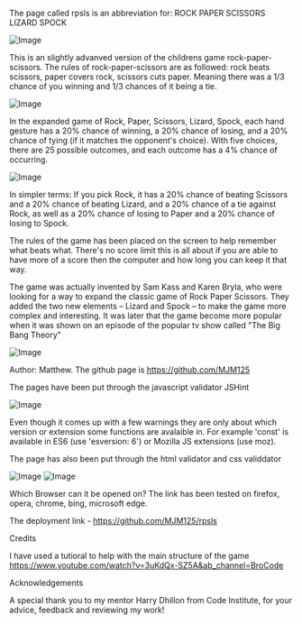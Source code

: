 The page called rpsls is an abbreviation for:
ROCK PAPER SCISSORS LIZARD SPOCK

![Image](https://github.com/user-attachments/assets/ea4f6cfd-3b79-4621-aa9d-32c7a53af9b7)

This is an slightly advanved version of the childrens game rock-paper-scissors. The rules of rock-paper-scissors are as followed: rock beats scissors, paper covers rock, scissors cuts paper. Meaning there was a 1/3 chance of you winning and 1/3 chances of it being a tie. 

![Image](https://github.com/user-attachments/assets/4377901d-67ed-47ff-81b7-fa2a1dfe6cb4)

In the expanded game of Rock, Paper, Scissors, Lizard, Spock, each hand gesture has a 20% chance of winning, a 20% chance of losing, and a 20% chance of tying (if it matches the opponent's choice). With five choices, there are 25 possible outcomes, and each outcome has a 4% chance of occurring. 

![Image](https://github.com/user-attachments/assets/d7350507-c1fe-422e-bcee-2eab83d11305)

In simpler terms: If you pick Rock, it has a 20% chance of beating Scissors and a 20% chance of beating Lizard, and a 20% chance of a tie against Rock, as well as a 20% chance of losing to Paper and a 20% chance of losing to Spock.

The rules of the game has been placed on the screen to help remember what beats what. There's no score limit this is all about
if you are able to have more of a score then the computer and how long you can keep it that way.

The game was actually invented by Sam Kass and Karen Bryla, who were looking for a way to expand the classic game of Rock Paper Scissors. They added the two new elements – Lizard and Spock – to make the game more complex and interesting.
It was later that the game become more popular when it was shown on an episode of the popular tv show called "The Big Bang Theory" 

![Image](https://github.com/user-attachments/assets/8e95f860-26d6-47a3-b7f9-32af040927fb)

Author: Matthew. The github page is https://github.com/MJM125

The pages have been put through the javascript validator JSHint

![Image](https://github.com/user-attachments/assets/a30ba648-3302-4734-a951-84ce0f7525f5)

Even though it comes up with a few warnings they are only about which version or extension some functions are avalaible in. For example 'const' is available in ES6 (use 'esversion: 6') or Mozilla JS extensions (use moz). 

The page has also been put through the html validator and css validdator

![Image](https://github.com/user-attachments/assets/f754bd57-ff2c-471c-9f53-194317a1a8e0)   ![Image](https://github.com/user-attachments/assets/cbed86c8-4d02-474d-b211-b0d2201242d9)

Which Browser can it be opened on? The link has been tested on firefox, opera, chrome, bing, microsoft edge.

The deployment link - https://github.com/MJM125/rpsls

Credits

I have used a tutioral to help with the main structure of the game https://www.youtube.com/watch?v=3uKdQx-SZ5A&ab_channel=BroCode 

Acknowledgements

A special thank you to my mentor Harry Dhillon from Code Institute, for your advice, feedback and reviewing my work!
